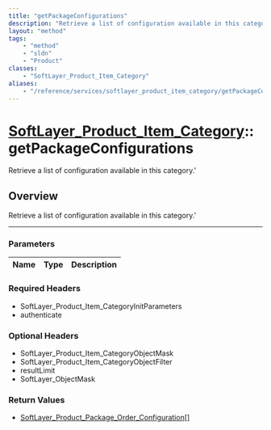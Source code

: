 ```yaml
---
title: "getPackageConfigurations"
description: "Retrieve a list of configuration available in this category.'"
layout: "method"
tags:
    - "method"
    - "sldn"
    - "Product"
classes:
    - "SoftLayer_Product_Item_Category"
aliases:
    - "/reference/services/softlayer_product_item_category/getPackageConfigurations"
---
```

# [SoftLayer_Product_Item_Category](/reference/services/SoftLayer_Product_Item_Category)::getPackageConfigurations

Retrieve a list of configuration available in this category.'


## Overview 
Retrieve a list of configuration available in this category.'

-----

### Parameters 
|Name | Type | Description |
| --- | --- | --- |


### Required Headers
* SoftLayer_Product_Item_CategoryInitParameters
* authenticate


### Optional Headers
* SoftLayer_Product_Item_CategoryObjectMask
* SoftLayer_Product_Item_CategoryObjectFilter
* resultLimit
* SoftLayer_ObjectMask

### Return Values
* <a href='/reference/datatypes/SoftLayer_Product_Package_Order_Configuration'>SoftLayer_Product_Package_Order_Configuration[] </a>




